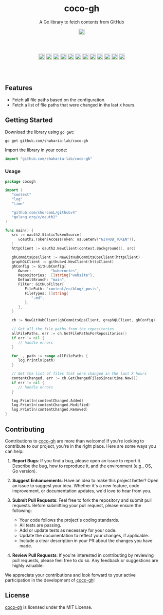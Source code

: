 <h1 align="center">coco-gh</h1>
<p align="center">A Go library to fetch contents from GitHub</p>

<p align="center">
  <a href="https://pkg.go.dev/github.com/shaharia-lab/coco-gh"><img src="https://pkg.go.dev/badge/github.com/shaharia-lab/coco-gh.svg" height="20"/></a>
</p><br/><br/>

<p align="center">
  <a href="https://github.com/shaharia-lab/coco-gh/actions/workflows/CI.yaml"><img src="https://github.com/shaharia-lab/coco-gh/actions/workflows/CI.yaml/badge.svg" height="20"/></a>
  <a href="https://codecov.io/gh/shaharia-lab/coco-gh"><img src="https://codecov.io/gh/shaharia-lab/coco-gh/branch/master/graph/badge.svg?token=NKTKQ45HDN" height="20"/></a>
  <a href="https://sonarcloud.io/summary/new_code?id=shaharia-lab_coco-gh"><img src="https://sonarcloud.io/api/project_badges/measure?project=shaharia-lab_coco-gh&metric=reliability_rating" height="20"/></a>
  <a href="https://sonarcloud.io/summary/new_code?id=shaharia-lab_coco-gh"><img src="https://sonarcloud.io/api/project_badges/measure?project=shaharia-lab_coco-gh&metric=vulnerabilities" height="20"/></a>
  <a href="https://sonarcloud.io/summary/new_code?id=shaharia-lab_coco-gh"><img src="https://sonarcloud.io/api/project_badges/measure?project=shaharia-lab_coco-gh&metric=security_rating" height="20"/></a>
  <a href="https://sonarcloud.io/summary/new_code?id=shaharia-lab_coco-gh"><img src="https://sonarcloud.io/api/project_badges/measure?project=shaharia-lab_coco-gh&metric=sqale_rating" height="20"/></a>
  <a href="https://sonarcloud.io/summary/new_code?id=shaharia-lab_coco-gh"><img src="https://sonarcloud.io/api/project_badges/measure?project=shaharia-lab_coco-gh&metric=code_smells" height="20"/></a>
  <a href="https://sonarcloud.io/summary/new_code?id=shaharia-lab_coco-gh"><img src="https://sonarcloud.io/api/project_badges/measure?project=shaharia-lab_coco-gh&metric=ncloc" height="20"/></a>
  <a href="https://sonarcloud.io/summary/new_code?id=shaharia-lab_coco-gh"><img src="https://sonarcloud.io/api/project_badges/measure?project=shaharia-lab_coco-gh&metric=alert_status" height="20"/></a>
  <a href="https://sonarcloud.io/summary/new_code?id=shaharia-lab_coco-gh"><img src="https://sonarcloud.io/api/project_badges/measure?project=shaharia-lab_coco-gh&metric=duplicated_lines_density" height="20"/></a>
  <a href="https://sonarcloud.io/summary/new_code?id=shaharia-lab_coco-gh"><img src="https://sonarcloud.io/api/project_badges/measure?project=shaharia-lab_coco-gh&metric=bugs" height="20"/></a>
  <a href="https://sonarcloud.io/summary/new_code?id=shaharia-lab_coco-gh"><img src="https://sonarcloud.io/api/project_badges/measure?project=shaharia-lab_coco-gh&metric=sqale_index" height="20"/></a>
</p><br/><br/>

## Features

- Fetch all file paths based on the configuration.
- Fetch a list of file paths that were changed in the last `X` hours.

## Getting Started

Download the library using `go get`:

```bash
go get github.com/shaharia-lab/coco-gh
```

Import the library in your code:

```go
import "github.com/shaharia-lab/coco-gh"
```

### Usage

```go
package cocogh

import (
   "context"
   "log"
   "time"

   "github.com/shurcooL/githubv4"
   "golang.org/x/oauth2"
)

func main() {
   src := oauth2.StaticTokenSource(
      &oauth2.Token{AccessToken: os.Getenv("GITHUB_TOKEN")},
   )
   httpClient := oauth2.NewClient(context.Background(), src)

   ghCommitsOpsClient := NewGitHubCommitsOpsClient(httpClient)
   graphQLClient := githubv4.NewClient(httpClient)
   ghConfig := GitHubConfig{
      Owner:         "kubernetes",
      Repositories:  []string{"website"},
      DefaultBranch: "main",
      Filter: GitHubFilter{
         FilePath: "content/en/blog/_posts",
         FileTypes: []string{
            ".md",
         },
      },
   }

   ch := NewGitHubClient(ghCommitsOpsClient, graphQLClient, ghConfig)

   // Get all the file paths from the repositories
   allFilePaths, err := ch.GetFilePathsForRepositories()
   if err != nil {
      // handle errors
   }

   for _, path := range allFilePaths {
      log.Println(path)
   }

   // Get the list of files that were changed in the last X hours
   contentChanged, err := ch.GetChangedFilesSince(time.Now())
   if err != nil {
      // handle errors
   }

   log.Println(contentChanged.Added)
   log.Println(contentChanged.Modified)
   log.Println(contentChanged.Removed)
}
```

## Contributing

Contributions to [coco-gh](https://github.com/shaharia-lab/coco-gh) are more than welcome! If you're looking to contribute to our project, you're in the right place. Here are some ways you can help:

1. **Report Bugs**: If you find a bug, please open an issue to report it. Describe the bug, how to reproduce it, and the environment (e.g., OS, Go version).

2. **Suggest Enhancements**: Have an idea to make this project better? Open an issue to suggest your idea. Whether it's a new feature, code improvement, or documentation updates, we'd love to hear from you.

3. **Submit Pull Requests**: Feel free to fork the repository and submit pull requests. Before submitting your pull request, please ensure the following:
    - Your code follows the project's coding standards.
    - All tests are passing.
    - Add or update tests as necessary for your code.
    - Update the documentation to reflect your changes, if applicable.
    - Include a clear description in your PR about the changes you have made.

4. **Review Pull Requests**: If you're interested in contributing by reviewing pull requests, please feel free to do so. Any feedback or suggestions are highly valuable.

We appreciate your contributions and look forward to your active participation in the development of [coco-gh](https://github.com/shaharia-lab/coco-gh)!

## License
[coco-gh](https://github.com/shaharia-lab/coco-gh)  is licensed under the MIT License.